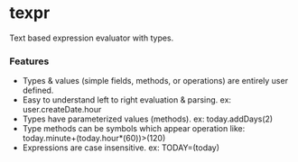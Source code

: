 # texpr
Text based expression evaluator with types.

### Features
- Types & values (simple fields, methods, or operations) are entirely user defined.
- Easy to understand left to right evaluation & parsing. ex: user.createDate.hour
- Types have parameterized values (methods). ex: today.addDays(2)
- Type methods can be symbols which appear operation like: today.minute+(today.hour*(60))>(120)
- Expressions are case insensitive. ex: TODAY=(today)

```go


```